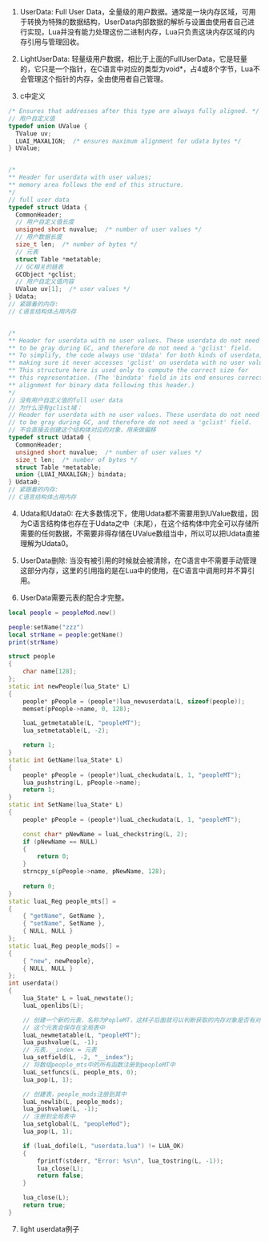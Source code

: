 1. UserData: Full User Data，全量级的用户数据。通常是一块内存区域，可用于转换为特殊的数据结构，UserData内部数据的解析与设置由使用者自己进行实现，Lua并没有能力处理这份二进制内存，Lua只负责这块内存区域的内存引用与管理回收。

2. LightUserData: 轻量级用户数据，相比于上面的FullUserData，它是轻量的，它只是一个指针，在C语言中对应的类型为void*，占4或8个字节，Lua不会管理这个指针的内存，全由使用者自己管理。

3. c中定义
```C
/* Ensures that addresses after this type are always fully aligned. */
// 用户自定义值
typedef union UValue {
  TValue uv;
  LUAI_MAXALIGN;  /* ensures maximum alignment for udata bytes */
} UValue;


/*
** Header for userdata with user values;
** memory area follows the end of this structure.
*/
// full user data
typedef struct Udata {
  CommonHeader;
  // 用户自定义值长度
  unsigned short nuvalue;  /* number of user values */
  // 用户数据长度
  size_t len;  /* number of bytes */
  // 元表
  struct Table *metatable;
  // GC相关的链表
  GCObject *gclist;
  // 用户自定义值内容
  UValue uv[1];  /* user values */
} Udata;
// 紧跟着的内存:
// C语言结构体占用内存


/*
** Header for userdata with no user values. These userdata do not need
** to be gray during GC, and therefore do not need a 'gclist' field.
** To simplify, the code always use 'Udata' for both kinds of userdata,
** making sure it never accesses 'gclist' on userdata with no user values.
** This structure here is used only to compute the correct size for
** this representation. (The 'bindata' field in its end ensures correct
** alignment for binary data following this header.)
*/
// 没有用户自定义值的full user data
// 为什么没有gclist域：
// Header for userdata with no user values. These userdata do not need
// to be gray during GC, and therefore do not need a 'gclist' field.
// 不会直接去创建这个结构体对应的对象，用来做偏移
typedef struct Udata0 {
  CommonHeader;
  unsigned short nuvalue;  /* number of user values */
  size_t len;  /* number of bytes */
  struct Table *metatable;
  union {LUAI_MAXALIGN;} bindata;
} Udata0;
// 紧跟着的内存:
// C语言结构体占用内存
```

4. Udata和Udata0: 在大多数情况下，使用Udata都不需要用到UValue数组，因为C语言结构体也存在于Udata之中（末尾），在这个结构体中完全可以存储所需要的任何数据，不需要非得存储在UValue数组当中，所以可以把Udata直接理解为Udata0。

5. UserData删除: 当没有被引用的时候就会被清除，在C语言中不需要手动管理这部分内存，这里的引用指的是在Lua中的使用，在C语言中调用时并不算引用。

6. UserData需要元表的配合才完整。
```lua
local people = peopleMod.new()

people:setName("zzz")
local strName = people:getName()
print(strName)
```
```C++
struct people
{
	char name[128];
};
static int newPeople(lua_State* L)
{
	people* pPeople = (people*)lua_newuserdata(L, sizeof(people));
	memset(pPeople->name, 0, 128);

	luaL_getmetatable(L, "peopleMT");
	lua_setmetatable(L, -2);

	return 1;
}
static int GetName(lua_State* L)
{
	people* pPeople = (people*)luaL_checkudata(L, 1, "peopleMT");
	lua_pushstring(L, pPeople->name);
	return 1;
}
static int SetName(lua_State* L)
{
	people* pPeople = (people*)luaL_checkudata(L, 1, "peopleMT");

	const char* pNewName = luaL_checkstring(L, 2);
	if (pNewName == NULL) 
	{
		return 0;
	}
	strncpy_s(pPeople->name, pNewName, 128);
	
	return 0;
}
static luaL_Reg people_mts[] =
{
	{ "getName", GetName },
	{ "setName", SetName },
	{ NULL, NULL }
};
static luaL_Reg people_mods[] =
{
	{ "new", newPeople},
	{ NULL, NULL }
};
int userdata()
{
	lua_State* L = luaL_newstate();
	luaL_openlibs(L);

	// 创建一个新的元表，名称为PopleMT，这样子后面就可以判断获取的内存对象是否有对应名称的原表
	// 这个元表会保存在全局表中
	luaL_newmetatable(L, "peopleMT");
	lua_pushvalue(L, -1);
	// 元表.__index = 元表
	lua_setfield(L, -2, "__index");
	// 将数组people_mts中的所有函数注册到peopleMT中
	luaL_setfuncs(L, people_mts, 0);
	lua_pop(L, 1);

	// 创建表，people_mods注册到其中
	luaL_newlib(L, people_mods);
	lua_pushvalue(L, -1);
	// 注册到全局表中
	lua_setglobal(L, "peopleMod");
	lua_pop(L, 1);

	if (luaL_dofile(L, "userdata.lua") != LUA_OK) 
	{
		fprintf(stderr, "Error: %s\n", lua_tostring(L, -1));
		lua_close(L);
		return false;
	}

	lua_close(L);
	return true;
}
```

7. light userdata例子
```C++

```